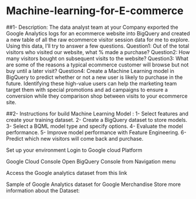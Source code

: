 # Machine-learning-for-E-commerce

##1- Description:
The data analyst team at your Company exported the Google Analytics logs for an ecommerce website into BigQuery and created a new table of all the raw ecommerce visitor session data for me to explore. Using this data, I’ll try to answer a few questions.
Question1: Out of the total visitors who visited our website, what % made a purchase?
Question2: How many visitors bought on subsequent visits to the website?
Question3: What are some of the reasons a typical ecommerce customer will browse but not buy until a later visit?
Question4: Create a Machine Learning model in BigQuery to predict whether or not a new user is likely to purchase in the future. Identifying these high-value users can help the marketing team target them with special promotions and ad campaigns to ensure a conversion while they comparison shop between visits to your ecommerce site.

##2- Instructions for build Machine Learning Model :
1- Select features and create your training dataset.
2- Create a BigQuery dataset to store models.
3- Select a BQML model type and specify options.
4- Evaluate the model performance.
5- Improve model performance with Feature Engineering.
6- Predict which new visitors will come back and purchase.

Set up your environment
Login to Google cloud Platform


Google Cloud Console
Open BigQuery Console from Navigation menu

Access the Google analytics dataset from this link

Sample of Google Analytics dataset for Google Merchandise Store
more information about the Dataset:
